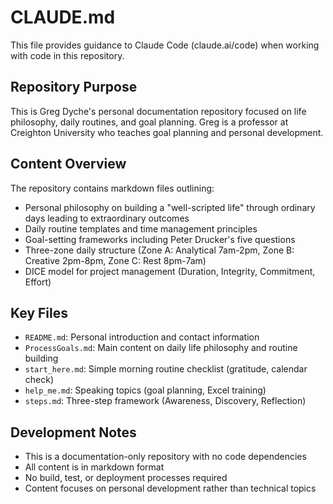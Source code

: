 # CLAUDE.md

This file provides guidance to Claude Code (claude.ai/code) when working with code in this repository.

## Repository Purpose

This is Greg Dyche's personal documentation repository focused on life philosophy, daily routines, and goal planning. Greg is a professor at Creighton University who teaches goal planning and personal development.

## Content Overview

The repository contains markdown files outlining:
- Personal philosophy on building a "well-scripted life" through ordinary days leading to extraordinary outcomes
- Daily routine templates and time management principles
- Goal-setting frameworks including Peter Drucker's five questions
- Three-zone daily structure (Zone A: Analytical 7am-2pm, Zone B: Creative 2pm-8pm, Zone C: Rest 8pm-7am)
- DICE model for project management (Duration, Integrity, Commitment, Effort)

## Key Files

- `README.md`: Personal introduction and contact information
- `ProcessGoals.md`: Main content on daily life philosophy and routine building
- `start_here.md`: Simple morning routine checklist (gratitude, calendar check)
- `help_me.md`: Speaking topics (goal planning, Excel training)
- `steps.md`: Three-step framework (Awareness, Discovery, Reflection)

## Development Notes

- This is a documentation-only repository with no code dependencies
- All content is in markdown format
- No build, test, or deployment processes required
- Content focuses on personal development rather than technical topics